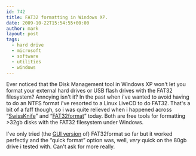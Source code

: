 ```yaml
---
id: 742
title: FAT32 formatting in Windows XP.
date: 2009-10-22T15:54:55+00:00
author: mark
layout: post
tags:
  - hard drive
  - microsoft
  - software
  - utilities
  - windows
---
```

Ever noticed that the Disk Management tool in Windows XP won't let you format your external hard drives or USB flash drives with the FAT32 filesystem? Annoying isn't it? In the past when i've wanted to avoid having to do an NTFS format i've resorted to a Linux LiveCD to do FAT32. That's a bit of a faff though, so i was quite relieved when i happened across &#8220;[SwissKnife](http://www.compuapps.com/download/Swissknife/swissknife.htm)&#8221; and &#8220;[FAT32format](http://www.ridgecrop.demon.co.uk/fat32format.htm)&#8221; today. Both are free tools for formatting >32gb disks with the FAT32 filesystem under Windows.

I've only tried (the [GUI version](http://www.ridgecrop.demon.co.uk/guiformat.htm) of) FAT32format so far but it worked perfectly and the &#8220;quick format&#8221; option was, well, _very_ quick on the 80gb drive i tested with. Can't ask for more really.
